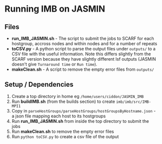 # Running IMB on JASMIN

## Files

* **run_IMB_JASMIN.sh** - The script to submit the jobs to SCARF for each hostgroup, accross nodes and within nodes and for a number of repeats
* **toCSV.py** - A python script to parse the output files under `outputs/` to a CSV file with the useful information. Note this differs slightly from the SCARF version because they have slightly different lsf outputs (JASMIN doesn't give `Turnaround time` or `Run time`).
* **makeClean.sh** - A script to remove the empty error files from `outputs/`

## Setup / Dependencies
1. Create a top directory in home eg `/home/users/ciddon/JASMIN_IMB`
2. Run **buildIMB.sh** (from the builds section) to create `imb/imb/src/IMB-MPI1`
3. Copy in `parseHostGroups/parseHostGroups/hostGroupsByHostname.json` - a json file mapping each host to its hostgroups
4. Run **run_IMB_JASMIN.sh** from inside the top directory to submit the jobs
5. Run **makeClean.sh** to remove the empty error files
6. Run `python toCSV.py` to create a csv file of the output
